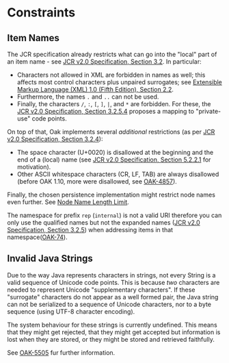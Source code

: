 <!--
   Licensed to the Apache Software Foundation (ASF) under one or more
   contributor license agreements.  See the NOTICE file distributed with
   this work for additional information regarding copyright ownership.
   The ASF licenses this file to You under the Apache License, Version 2.0
   (the "License"); you may not use this file except in compliance with
   the License.  You may obtain a copy of the License at

       http://www.apache.org/licenses/LICENSE-2.0

   Unless required by applicable law or agreed to in writing, software
   distributed under the License is distributed on an "AS IS" BASIS,
   WITHOUT WARRANTIES OR CONDITIONS OF ANY KIND, either express or implied.
   See the License for the specific language governing permissions and
   limitations under the License.
  -->

# Constraints

## Item Names

The JCR specification already restricts what can go into the "local" part of an
item name - see [JCR v2.0 Specification, Section 3.2](https://s.apache.org/jcr-2.0-spec/3_Repository_Model.html#3.2%20Names).
In particular:

- Characters not allowed in XML are forbidden in names as well; this affects
  most control characters plus unpaired surrogates; see [Extensible Markup
  Language (XML) 1.0 (Fifth Edition), Section 2.2](https://www.w3.org/TR/xml/#NT-Char).
- Furthermore, the names `.` and `..` can not be used.
- Finally, the characters `/`,  `:`, `[`, `]`, `|`, and `*` are forbidden. For
these, the [JCR v2.0 Specification, Section 3.2.5.4](https://s.apache.org/jcr-2.0-spec/3_Repository_Model.html#3.2.5.4%20Exposing%20Non-JCR%20Names) proposes a mapping to "private-use" code points.

On top of that, Oak implements several *additional* restrictions (as per
[JCR v2.0 Specification, Section 3.2.4](https://s.apache.org/jcr-2.0-spec/3_Repository_Model.html#3.2.4%20Naming%20Restrictions)):

- The space character (U+0020) is disallowed at the beginning and the end of
a (local) name (see [JCR v2.0 Specification, Section 5.2.2.1](https://s.apache.org/jcr-2.0-spec/5_Reading.html#5.2.2.1%20Name%20Patterns) for motivation).
- Other ASCII whitespace characters (CR, LF, TAB) are always disallowed (before OAK 1.10, more were disallowed, see [OAK-4857](https://issues.apache.org/jira/browse/OAK-4857)).

Finally, the chosen persistence implementation might restrict node names even further.
See [Node Name Length Limit](./differences.md#node-name-length-limit).

The namespace for prefix `rep` (`internal`) is not a valid URI therefore you can only use the qualified names but not the expanded names ([JCR v2.0 Specification, Section 3.2.5](https://s.apache.org/jcr-2.0-spec/3_Repository_Model.html#3.2.5%20Lexical%20Form%20of%20JCR%20Names)) when addressing items in that namespace([OAK-74](https://issues.apache.org/jira/browse/OAK-74)).

## Invalid Java Strings

Due to the way Java represents characters in strings, not every String is a valid sequence of
Unicode code points. This is because *two* characters are needed to represent Unicode
"supplementary characters". If these "surrogate" characters do not appear as a well formed
pair, the Java string can not be serialized to a sequence of Unicode characters, nor to
a byte sequence (using UTF-8 character encoding).

The system behaviour for these strings is currently undefined. This means that they
might get rejected, that they might get accepted but information is lost when they
are stored, or they might be stored and retrieved faithfully.

See [OAK-5505](https://issues.apache.org/jira/browse/OAK-5506) fur further information.


